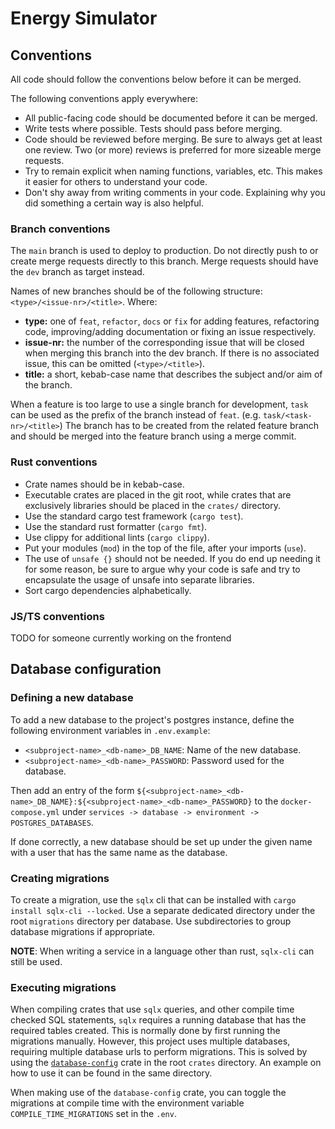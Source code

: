 # Energy Simulator

## Conventions

All code should follow the conventions below before it can be merged.

The following conventions apply everywhere:

-   All public-facing code should be documented before it can be merged.
-   Write tests where possible. Tests should pass before merging.
-   Code should be reviewed before merging. Be sure to always get at least one review. Two (or more) reviews is preferred for more sizeable merge requests.
-   Try to remain explicit when naming functions, variables, etc. This makes it easier for others to understand your code.
-   Don't shy away from writing comments in your code. Explaining why you did something a certain way is also helpful.

### Branch conventions

The `main` branch is used to deploy to production.
Do not directly push to or create merge requests directly to this branch.
Merge requests should have the `dev` branch as target instead.

Names of new branches should be of the following structure: `<type>/<issue-nr>/<title>`.
Where:

-   **type:** one of `feat`, `refactor`, `docs` or `fix` for adding features, refactoring code, improving/adding documentation or fixing an issue respectively.
-   **issue-nr:** the number of the corresponding issue that will be closed when merging this branch into the dev branch. If there is no associated issue, this can be omitted (`<type>/<title>`).
-   **title:** a short, kebab-case name that describes the subject and/or aim of the branch.

When a feature is too large to use a single branch for development, `task` can be used as the prefix of the branch instead of `feat`.
(e.g. `task/<task-nr>/<title>`)
The branch has to be created from the related feature branch and should be merged into the feature branch using a merge commit.

### Rust conventions

-   Crate names should be in kebab-case.
-   Executable crates are placed in the git root, while crates that are exclusively libraries should be placed in the `crates/` directory.
-   Use the standard cargo test framework (`cargo test`).
-   Use the standard rust formatter (`cargo fmt`).
-   Use clippy for additional lints (`cargo clippy`).
-   Put your modules (`mod`) in the top of the file, after your imports (`use`).
-   The use of `unsafe {}` should not be needed. If you do end up needing it for some reason, be sure to argue why your code is safe and try to encapsulate the usage of unsafe into separate libraries.
-   Sort cargo dependencies alphabetically.

### JS/TS conventions

TODO for someone currently working on the frontend

## Database configuration

### Defining a new database

To add a new database to the project's postgres instance, define the following environment variables in `.env.example`:

-   `<subproject-name>_<db-name>_DB_NAME`: Name of the new database.
-   `<subproject-name>_<db-name>_PASSWORD`: Password used for the database.

Then add an entry of the form `${<subproject-name>_<db-name>_DB_NAME}:${<subproject-name>_<db-name>_PASSWORD}` to the `docker-compose.yml` under `services -> database -> environment -> POSTGRES_DATABASES`.

If done correctly, a new database should be set up under the given name with a user that has the same name as the database.

### Creating migrations

To create a migration, use the `sqlx` cli that can be installed with `cargo install sqlx-cli --locked`.
Use a separate dedicated directory under the root `migrations` directory per database. Use subdirectories to group database migrations if appropriate.

**NOTE**: When writing a service in a language other than rust, `sqlx-cli` can still be used.

### Executing migrations

When compiling crates that use `sqlx` queries, and other compile time checked SQL statements, `sqlx` requires a running database that has the required tables created.
This is normally done by first running the migrations manually.
However, this project uses multiple databases, requiring multiple database urls to perform migrations.
This is solved by using the [`database-config`](./crates/database-config) crate in the root `crates` directory.
An example on how to use it can be found in the same directory.

When making use of the `database-config` crate, you can toggle the migrations at compile time with the environment variable `COMPILE_TIME_MIGRATIONS` set in the `.env`.
